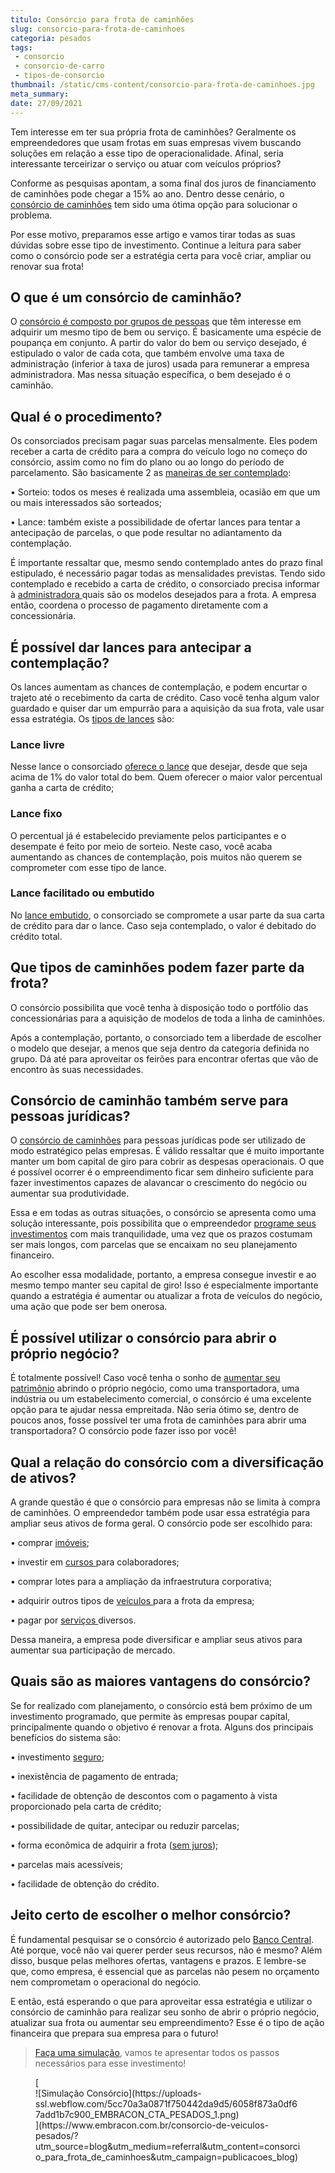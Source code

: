 ```yaml
---
titulo: Consórcio para frota de caminhões
slug: consorcio-para-frota-de-caminhoes
categoria: pesados
tags:
 - consorcio
 - consorcio-de-carro
 - tipos-de-consorcio
thumbnail: /static/cms-content/consorcio-para-frota-de-caminhoes.jpg
meta_summary: 
date: 27/09/2021
---
```

Tem interesse em ter sua própria frota de caminhões? Geralmente os empreendedores que usam frotas em suas empresas vivem buscando soluções em relação a esse tipo de operacionalidade. Afinal, seria interessante terceirizar o serviço ou atuar com veículos próprios?

Conforme as pesquisas apontam, a soma final dos juros de financiamento de caminhões pode chegar a 15% ao ano. Dentro desse cenário, o [consórcio de caminhões](https://www.embracon.com.br/blog/como-funciona-o-consorcio-de-maquinas-agricolas-e-caminhoes) tem sido uma ótima opção para solucionar o problema.

Por esse motivo, preparamos esse artigo e vamos tirar todas as suas dúvidas sobre esse tipo de investimento. Continue a leitura para saber como o consórcio pode ser a estratégia certa para você criar, ampliar ou renovar sua frota!

O que é um consórcio de caminhão?
---------------------------------

O [consórcio é composto por grupos de pessoas](https://www.embracon.com.br/blog/guia-definitivo-tudo-o-que-voce-precisa-saber-sobre-consorcio) que têm interesse em adquirir um mesmo tipo de bem ou serviço. É basicamente uma espécie de poupança em conjunto. A partir do valor do bem ou serviço desejado, é estipulado o valor de cada cota, que também envolve uma taxa de administração (inferior à taxa de juros) usada para remunerar a empresa administradora. Mas nessa situação específica, o bem desejado é o caminhão.

Qual é o procedimento?
----------------------

Os consorciados precisam pagar suas parcelas mensalmente. Eles podem receber a carta de crédito para a compra do veículo logo no começo do consórcio, assim como no fim do plano ou ao longo do período de parcelamento. São basicamente 2 as [maneiras de ser contemplado](https://www.embracon.com.br/blog/quais-sao-as-formas-de-contemplacao):

 • Sorteio: todos os meses é realizada uma assembleia, ocasião em que um ou mais interessados são sorteados;

 • Lance: também existe a possibilidade de ofertar lances para tentar a antecipação de parcelas, o que pode resultar no adiantamento da contemplação.

É importante ressaltar que, mesmo sendo contemplado antes do prazo final estipulado, é necessário pagar todas as mensalidades previstas. Tendo sido contemplado e recebido a carta de crédito, o consorciado precisa informar à [administradora ](https://www.embracon.com.br/blog/como-escolher-uma-administradora-de-consorcio)quais são os modelos desejados para a frota. A empresa então, coordena o processo de pagamento diretamente com a concessionária.

É possível dar lances para antecipar a contemplação?
----------------------------------------------------

Os lances aumentam as chances de contemplação, e podem encurtar o trajeto até o recebimento da carta de crédito. Caso você tenha algum valor guardado e quiser dar um empurrão para a aquisição da sua frota, vale usar essa estratégia. Os [tipos de lances](https://www.embracon.com.br/blog/como-funcionam-os-tipos-de-lances-no-consorcio) são:

### Lance livre

Nesse lance o consorciado [oferece o lance](https://www.embracon.com.br/conhecaoconsorcio/como-ofertar-um-lance) que desejar, desde que seja acima de 1% do valor total do bem. Quem oferecer o maior valor percentual ganha a carta de crédito;

### Lance fixo

O percentual já é estabelecido previamente pelos participantes e o desempate é feito por meio de sorteio. Neste caso, você acaba aumentando as chances de contemplação, pois muitos não querem se comprometer com esse tipo de lance.

### Lance facilitado ou embutido

No [lance embutido](https://www.embracon.com.br/blog/lance-embutido-entenda-o-que-e-como-funciona-e-como-fazer), o consorciado se compromete a usar parte da sua carta de crédito para dar o lance. Caso seja contemplado, o valor é debitado do crédito total.

Que tipos de caminhões podem fazer parte da frota?
--------------------------------------------------

O consórcio possibilita que você tenha à disposição todo o portfólio das concessionárias para a aquisição de modelos de toda a linha de caminhões.

Após a contemplação, portanto, o consorciado tem a liberdade de escolher o modelo que desejar, a menos que seja dentro da categoria definida no grupo. Dá até para aproveitar os feirões para encontrar ofertas que vão de encontro às suas necessidades.

Consórcio de caminhão também serve para pessoas jurídicas?
----------------------------------------------------------

O [consórcio de caminhões](https://www.embracon.com.br/blog/saiba-como-investir-em-veiculos-pesados-com-o-consorcio-embracon) para pessoas jurídicas pode ser utilizado de modo estratégico pelas empresas. É válido ressaltar que é muito importante manter um bom capital de giro para cobrir as despesas operacionais. O que é possível ocorrer é o empreendimento ficar sem dinheiro suficiente para fazer investimentos capazes de alavancar o crescimento do negócio ou aumentar sua produtividade.

Essa e em todas as outras situações, o consórcio se apresenta como uma solução interessante, pois possibilita que o empreendedor [programe seus investimentos](https://www.embracon.com.br/blog/diversificar-investimentos-financeiros-e-possivel) com mais tranquilidade, uma vez que os prazos costumam ser mais longos, com parcelas que se encaixam no seu planejamento financeiro.

Ao escolher essa modalidade, portanto, a empresa consegue investir e ao mesmo tempo manter seu capital de giro! Isso é especialmente importante quando a estratégia é aumentar ou atualizar a frota de veículos do negócio, uma ação que pode ser bem onerosa.

É possível utilizar o consórcio para abrir o próprio negócio?
-------------------------------------------------------------

É totalmente possível! Caso você tenha o sonho de [aumentar seu patrimônio](https://www.embracon.com.br/blog/e-possivel-aumentar-o-patrimonio-saiba-aqui) abrindo o próprio negócio, como uma transportadora, uma indústria ou um estabelecimento comercial, o consórcio é uma excelente opção para te ajudar nessa empreitada. Não seria ótimo se, dentro de poucos anos, fosse possível ter uma frota de caminhões para abrir uma transportadora? O consórcio pode fazer isso por você!

Qual a relação do consórcio com a diversificação de ativos?
-----------------------------------------------------------

A grande questão é que o consórcio para empresas não se limita à compra de caminhões. O empreendedor também pode usar essa estratégia para ampliar seus ativos de forma geral. O consórcio pode ser escolhido para:

 • comprar [imóveis](https://www.embracon.com.br/blog/como-funciona-um-consorcio-de-imoveis-no-brasil);

 • investir em [cursos ](https://www.embracon.com.br/blog/5-cursos-extracurriculares-para-valorizar-seu-curriculo)para colaboradores;

 • comprar lotes para a ampliação da infraestrutura corporativa;

 • adquirir outros tipos de [veículos ](https://www.embracon.com.br/blog/sobre-o-consorcio-de-veiculos-embracon)para a frota da empresa;

 • pagar por [serviços ](https://www.embracon.com.br/blog/conheca-os-principais-consorcios-de-servicos-embracon)diversos.

Dessa maneira, a empresa pode diversificar e ampliar seus ativos para aumentar sua participação de mercado.

Quais são as maiores vantagens do consórcio?
--------------------------------------------

Se for realizado com planejamento, o consórcio está bem próximo de um investimento programado, que permite às empresas poupar capital, principalmente quando o objetivo é renovar a frota. Alguns dos principais benefícios do sistema são:

 • investimento [seguro](https://www.embracon.com.br/blog/consorcio-e-seguro-saiba-mais);

 • inexistência de pagamento de entrada;

 • facilidade de obtenção de descontos com o pagamento à vista proporcionado pela carta de crédito;

 • possibilidade de quitar, antecipar ou reduzir parcelas;

 • forma econômica de adquirir a frota ([sem juros](https://www.embracon.com.br/blog/consorcio-nao-tem-juros-entenda));

 • parcelas mais acessíveis;

 • facilidade de obtenção do crédito.

Jeito certo de escolher o melhor consórcio?
-------------------------------------------

É fundamental pesquisar se o consórcio é autorizado pelo [Banco Central](https://www.bcb.gov.br/acessoinformacao/legado?url=https%3A%2F%2Fwww%2Ebcb%2Egov%2Ebr%2Franking%2Findexconsorcio%2Easp). Até porque, você não vai querer perder seus recursos, não é mesmo? Além disso, busque pelas melhores ofertas, vantagens e prazos. E lembre-se que, como empresa, é essencial que as parcelas não pesem no orçamento nem comprometam o operacional do negócio.

E então, está esperando o que para aproveitar essa estratégia e utilizar o consórcio de caminhão para realizar seu sonho de abrir o próprio negócio, atualizar sua frota ou aumentar seu empreendimento? Esse é o tipo de ação financeira que prepara sua empresa para o futuro!

> [Faça uma simulação](https://www.embracon.com.br/consorcio-de-veiculos-pesados/?utm_source=blog&utm_medium=referral&utm_content=consorcio_para_frota_de_caminhoes&utm_campaign=publicacoes_blog), vamos te apresentar todos os passos necessários para esse investimento!

<figure class="w-richtext-figure-type-image w-richtext-align-center">[<div>![Simulação Consórcio](https://uploads-ssl.webflow.com/5cc70a3a0871f750442da9d5/6058f873a0df67add1b7c900_EMBRACON_CTA_PESADOS_1.png)</div>](https://www.embracon.com.br/consorcio-de-veiculos-pesados/?utm_source=blog&utm_medium=referral&utm_content=consorcio_para_frota_de_caminhoes&utm_campaign=publicacoes_blog)</figure>
